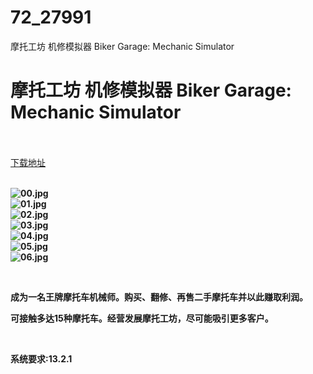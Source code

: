 # 72_27991
摩托工坊 机修模拟器 Biker Garage: Mechanic Simulator
# 摩托工坊 机修模拟器 Biker Garage: Mechanic Simulator
 <br/></br>
[下载地址](https://www.switch520.cc/article/27991 "下载地址")
<br/></br>

<p><strong><img title="00.jpg" src="https://www.switch520.cc/muke_img/2022_03_10_bfe68d02bed19.jpg" alt="00.jpg"></strong><br>
<strong><img title="01.jpg" src="https://www.switch520.cc/muke_img/2022_03_10_2ebf63e66242c.jpg" alt="01.jpg"></strong><br>
<strong><img title="02.jpg" src="https://www.switch520.cc/muke_img/2022_03_10_24408a90573ad.jpg" alt="02.jpg"></strong><br>
<strong><img title="03.jpg" src="https://www.switch520.cc/muke_img/2022_03_10_ed02039c1c07a.jpg" alt="03.jpg"></strong><br>
<strong><img title="04.jpg" src="https://www.switch520.cc/muke_img/2022_03_10_8232c56643831.jpg" alt="04.jpg"></strong><br>
<strong><img title="05.jpg" src="https://www.switch520.cc/muke_img/2022_03_10_b9e07283428e8.jpg" alt="05.jpg"></strong><br>
<strong><img title="06.jpg" src="https://www.switch520.cc/muke_img/2022_03_10_938225887ce28.jpg" alt="06.jpg">&nbsp;</strong></p>
<p>&nbsp;</p>
<p><strong>成为一名王牌摩托车机械师。购买、翻修、再售二手摩托车并以此赚取利润。</strong></p>
<p><strong>可接触多达15种摩托车。经营发展摩托工坊，尽可能吸引更多客户。</strong></p>
<p>&nbsp;</p>
<p><strong>系统要求:13.2.1</strong></p>



